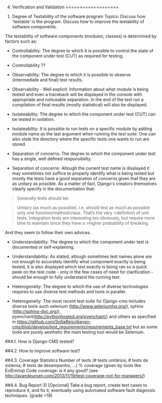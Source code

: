 4. Verification and Validation 
===================

1) Degree of Testability of the software program
Topics: Discuss how 'testable' is the program. Discuss how to improve the testability of software components.

The testability of software components (modules, classes) is determined by factors such as:
- Controllability: The degree to which it is possible to control the state of the component under test (CUT) as required for testing.
 
- Controllability ??
- Observability: The degree to which it is possible to observe (intermediate and final) test results.

- Observability - Well explicit. Information about what module is being tested and even a traceback will be displayed in the console with appropriate and noticeable separation. In the end of the test run a compilation of final results (mostly statistical) will also be displayed.
 
- Isolateability: The degree to which the component under test (CUT) can be tested in isolation.

- Isolateability: It is possible to run tests on a specific module by adding module name as the last argument when running the test suite. One can also state the directory where the specific tests one wants to run are stored.
 
- Separation of concerns: The degree to which the component under test has a single, well defined responsibility.
 
- Separation of concerns: Altough the current test name is displayed it may sometimes not suffice to properly identify what is being tested but mostly the tests have a good separation of concerns given that they are as unitary as possible. As a matter of fact, Django's creators themselves clearly specify in the documentation that:
> Generally tests should be:

>    Unitary (as much as possible). i.e. should test as much as possible only one function/method/class. That’s the very >definition of unit tests. Integration tests are interesting too obviously, but require more time to maintain since they have a >higher probability of breaking.
    
And they seem to follow their own advices.

- Understandability: The degree to which the component under test is documented or self-explaining.

- Understandability: As stated, altough sometimes test names alone are not enough to accurately identify what component exactly is being tested, it is also displayed which test exactly is being ran so a quick peek on the test code - only in the few cases of need for clarification - should be enough to fully understand the running test.
 

- Heterogeneity: The degree to which the use of diverse technologies requires to use diverse test methods and tools in parallel.
- Heterogeneity: The most recent test suite for Django-cms includes diverse tools such selenium (http://www.seleniumhq.org/), sphinx (http://sphinx-doc.org/), pyenchant(http://pythonhosted.org/pyenchant/) and others as specified in https://github.com/SofiaReis/django-cms/blob/develop/test_requirements/requirements_base.txt but as some tools are purely aesthetic the main testing tool would be Selenium.

##4.1. How is Django-CMS tested?

##4.2. How to improve software test?


##4.3. Coverage Statistics
     Number of tests (# tests unitários; # tests de sistema, # tests de desempenho, ...)
     % coverage (given by tools like EclEmma)
     Code coverage: is it any good? (see http://avandeursen.com/2013/11/19/test-coverage-not-for-managers/)


##4.4. Bug Report
3) [Opcional] Take a bug report, create test cases to reproduce it, and fix it, eventually using automated software fault diagnosis techniques. (grade >18)